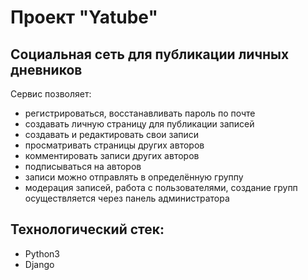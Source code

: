 # Проект "Yatube"
## Cоциальная сеть для публикации личных дневников  
Сервис позволяет:
- регистрироваться, восстанавливать пароль по почте
- создавать личную страницу для публикации записей
- создавать и редактировать свои записи
- просматривать страницы других авторов
- комментировать записи других авторов
- подписываться на авторов
- записи можно отправлять в определённую группу
- модерация записей, работа с пользователями, создание групп осуществляется через панель администратора

## Технологический стек:
- Python3
- Django
